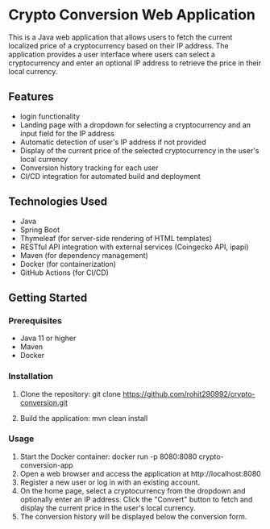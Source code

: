 # Crypto Conversion Web Application

This is a Java web application that allows users to fetch the current localized price of a cryptocurrency based on their IP address. The application provides a user interface where users can select a cryptocurrency and enter an optional IP address to retrieve the price in their local currency.

## Features

-  login functionality
- Landing page with a dropdown for selecting a cryptocurrency and an input field for the IP address
- Automatic detection of user's IP address if not provided
- Display of the current price of the selected cryptocurrency in the user's local currency
- Conversion history tracking for each user
- CI/CD integration for automated build and deployment

## Technologies Used

- Java
- Spring Boot
- Thymeleaf (for server-side rendering of HTML templates)
- RESTful API integration with external services (Coingecko API, ipapi)
- Maven (for dependency management)
- Docker (for containerization)
- GitHub Actions (for CI/CD)

## Getting Started

### Prerequisites

- Java 11 or higher
- Maven
- Docker

### Installation

1. Clone the repository:
 git clone https://github.com/rohit290992/crypto-conversion.git

2. Build the application:
   mvn clean install

### Usage

1. Start the Docker container:
   docker run -p 8080:8080 crypto-conversion-app
2. Open a web browser and access the application at http://localhost:8080
3. Register a new user or log in with an existing account.
4. On the home page, select a cryptocurrency from the dropdown and optionally enter an IP address. Click the "Convert" button to fetch and display the current price in the user's local currency. 
5. The conversion history will be displayed below the conversion form.
